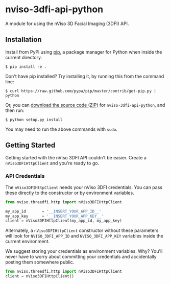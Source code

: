 # nviso-3dfi-api-python

A module for using the nViso 3D Facial Imaging (3DFI) API.

## Installation

Install from PyPi using [pip](http://www.pip-installer.org/en/latest/), a
package manager for Python when inside the current directory.

    $ pip install -e .

Don't have pip installed? Try installing it, by running this from the command
line:

    $ curl https://raw.github.com/pypa/pip/master/contrib/get-pip.py | python

Or, you can [download the source code
(ZIP)](https://github.com/nviso/nviso-3dfi-api-python/zipball/master "nviso-3dfi-api-python
source code") for `nviso-3dfi-api-python`, and then run:

    $ python setup.py install

You may need to run the above commands with `sudo`.

## Getting Started

Getting started with the nViso 3DFI API couldn't be easier. Create a
`nViso3DFIHttpClient` and you're ready to go.

### API Credentials

The `nViso3DFIHttpClient` needs your nViso 3DFI credentials. You can pass these
directly to the constructor or by environment variables.

```python
from nviso.threedfi.http import nViso3DFIHttpClient

my_app_id       = '__INSERT_YOUR_APP_ID__'
my_app_key      = '__INSERT_YOUR_APP_KEY__'
client = nViso3DFIHttpClient(my_app_id, my_app_key)
```

Alternately, a `nViso3DFIHttpClient` constructor without these parameters will
look for `NVISO_3DFI_APP_ID` and `NVISO_3DFI_APP_KEY` variables inside the
current environment.

We suggest storing your credentials as environment variables. Why? You'll never
have to worry about committing your credentials and accidentally posting them
somewhere public.


```python
from nviso.threedfi.http import nViso3DFIHttpClient
client = nViso3DFIHttpClient()
```
